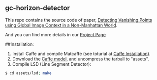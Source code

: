 ## gc-horizon-detector
This repo contains the source code of paper, [Detecting Vanishing Points using Global Image Context in a Non-Manhattan World](http://www.cv-foundation.org/openaccess/content_cvpr_2016/papers/Zhai_Detecting_Vanishing_Points_CVPR_2016_paper.pdf).

And you can find more details in our [Project Page](http://cs.uky.edu/~ted/research/fasthorizon/)

##Installation:
  1. Install Caffe and compile Matcaffe (see toturial at [Caffe Installation](http://caffe.berkeleyvision.org/installation.html)).
  2. Download the [Caffe model](https://drive.google.com/file/d/0B6JgNJOCRTogVHZaVlhrd1BBbTg/view?usp=sharing), and uncompress the tarball to "assets".
  3. Compile LSD (Line Segment Detector):

  ```bash
  $ cd assets/lsd; make
  ```
